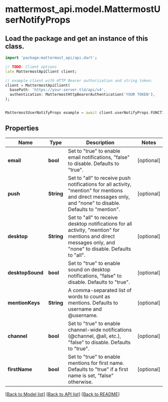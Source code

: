 # mattermost_api.model.MattermostUserNotifyProps

## Load the package and get an instance of this class.
```dart
import 'package:mattermost_api/api.dart';

// TODO: Client options
late MattermostApiClient client;

// example client with HTTP Bearer authorization and string token:
client = MattermostApiClient(
  basePath: 'https://your-server.tld/api/v4',
  authentication: MattermostHttpBearerAuthentication('YOUR TOKEN'),
);


MattermostUserNotifyProps example = await client.userNotifyProps.FUNCTION_THAT_RETURNS_THIS_CLASS();

```

## Properties
Name | Type | Description | Notes
------------ | ------------- | ------------- | -------------
**email** | **bool** | Set to \"true\" to enable email notifications, \"false\" to disable. Defaults to \"true\". | [optional] 
**push** | **String** | Set to \"all\" to receive push notifications for all activity, \"mention\" for mentions and direct messages only, and \"none\" to disable. Defaults to \"mention\". | [optional] 
**desktop** | **String** | Set to \"all\" to receive desktop notifications for all activity, \"mention\" for mentions and direct messages only, and \"none\" to disable. Defaults to \"all\". | [optional] 
**desktopSound** | **bool** | Set to \"true\" to enable sound on desktop notifications, \"false\" to disable. Defaults to \"true\". | [optional] 
**mentionKeys** | **String** | A comma-separated list of words to count as mentions. Defaults to username and @username. | [optional] 
**channel** | **bool** | Set to \"true\" to enable channel-wide notifications (@channel, @all, etc.), \"false\" to disable. Defaults to \"true\". | [optional] 
**firstName** | **bool** | Set to \"true\" to enable mentions for first name. Defaults to \"true\" if a first name is set, \"false\" otherwise. | [optional] 

[[Back to Model list]](../GENERATED_README.md#documentation-for-models) [[Back to API list]](../GENERATED_README.md#documentation-for-api-endpoints) [[Back to README]](../GENERATED_README.md)


